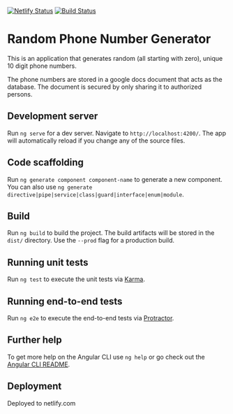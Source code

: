 [![Netlify Status](https://api.netlify.com/api/v1/badges/1a2b542f-cd51-4da1-b7e8-2c0935b2e395/deploy-status)](https://app.netlify.com/sites/random-phonenumbers/deploys) [![Build Status](https://travis-ci.org/PAbishai/random-phone-number-generator.svg?branch=master)](https://travis-ci.org/PAbishai/random-phone-number-generator)

# Random Phone Number Generator
This is an application that generates random (all starting with zero), unique 10 digit phone numbers.

The phone numbers are stored in a google docs document that acts as the database. The document is secured by only sharing it to authorized persons.


## Development server

Run `ng serve` for a dev server. Navigate to `http://localhost:4200/`. The app will automatically reload if you change any of the source files.

## Code scaffolding

Run `ng generate component component-name` to generate a new component. You can also use `ng generate directive|pipe|service|class|guard|interface|enum|module`.

## Build

Run `ng build` to build the project. The build artifacts will be stored in the `dist/` directory. Use the `--prod` flag for a production build.

## Running unit tests

Run `ng test` to execute the unit tests via [Karma](https://karma-runner.github.io).

## Running end-to-end tests

Run `ng e2e` to execute the end-to-end tests via [Protractor](http://www.protractortest.org/).

## Further help

To get more help on the Angular CLI use `ng help` or go check out the [Angular CLI README](https://github.com/angular/angular-cli/blob/master/README.md).

## Deployment
Deployed to netlify.com
